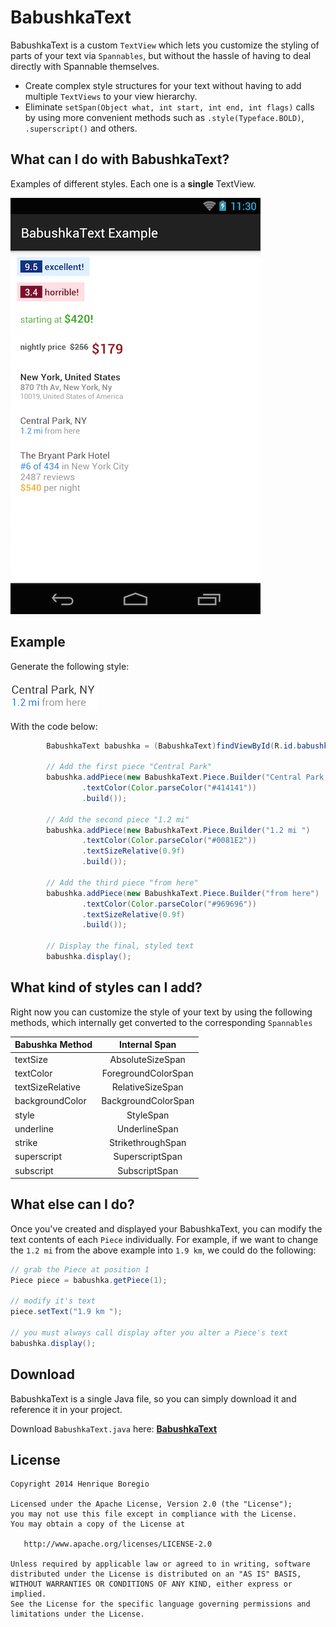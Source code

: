 BabushkaText
============

BabushkaText is a custom `TextView` which lets you customize the styling of parts of your text via
`Spannables`, but without the hassle of having to deal directly with Spannable themselves.

 * Create complex style structures for your text without having to add multiple `TextViews` to your
 view hierarchy.
 * Eliminate `setSpan(Object what, int start, int end, int flags)` calls by using more convenient
 methods such as `.style(Typeface.BOLD)`, `.superscript()` and others.

What can I do with BabushkaText?
--------
Examples of different styles. Each one is a **single** TextView.

![Logo](images/example.png)

Example
--------
Generate the following style:

![NewY York](images/newyork.png)

With the code below:

```java
        BabushkaText babushka = (BabushkaText)findViewById(R.id.babushka_text);

        // Add the first piece "Central Park"
        babushka.addPiece(new BabushkaText.Piece.Builder("Central Park, NY\n")
                .textColor(Color.parseColor("#414141"))
                .build());

        // Add the second piece "1.2 mi"
        babushka.addPiece(new BabushkaText.Piece.Builder("1.2 mi ")
                .textColor(Color.parseColor("#0081E2"))
                .textSizeRelative(0.9f)
                .build());

        // Add the third piece "from here"
        babushka.addPiece(new BabushkaText.Piece.Builder("from here")
                .textColor(Color.parseColor("#969696"))
                .textSizeRelative(0.9f)
                .build());

        // Display the final, styled text
        babushka.display();
```

What kind of styles can I add?
--------
Right now you can customize the style of your text by using the following methods, which internally
get converted to the corresponding `Spannables`

| Babushka Method        | Internal Span           |
| ------------- |:-------------:|
| textSize      | AbsoluteSizeSpan |
| textColor      | ForegroundColorSpan      |
| textSizeRelative | RelativeSizeSpan      |
| backgroundColor | BackgroundColorSpan      |
| style | StyleSpan      |
| underline | UnderlineSpan      |
| strike | StrikethroughSpan      |
| superscript | SuperscriptSpan      |
| subscript | SubscriptSpan      |

What else can I do?
--------
Once you've created and displayed your BabushkaText, you can modify the text contents of each
`Piece` individually. For example, if we want to change the `1.2 mi` from the above example into
`1.9 km`, we could do the following:

```java
// grab the Piece at position 1
Piece piece = babushka.getPiece(1);

// modify it's text
piece.setText("1.9 km ");

// you must always call display after you alter a Piece's text
babushka.display();
```

Download
--------
BabushkaText is a single Java file, so you can simply download it and reference it in your project.

Download `BabushkaText.java` here:  **[BabushkaText](https://github.com/quiqueqs/BabushkaText/blob/master/babushkatext/src/main/java/babushkatext/BabushkaText.java)**

License
-------

    Copyright 2014 Henrique Boregio

    Licensed under the Apache License, Version 2.0 (the "License");
    you may not use this file except in compliance with the License.
    You may obtain a copy of the License at

       http://www.apache.org/licenses/LICENSE-2.0

    Unless required by applicable law or agreed to in writing, software
    distributed under the License is distributed on an "AS IS" BASIS,
    WITHOUT WARRANTIES OR CONDITIONS OF ANY KIND, either express or implied.
    See the License for the specific language governing permissions and
    limitations under the License.